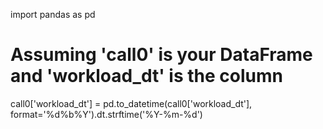 import pandas as pd

# Assuming 'call0' is your DataFrame and 'workload_dt' is the column
call0['workload_dt'] = pd.to_datetime(call0['workload_dt'], format='%d%b%Y').dt.strftime('%Y-%m-%d')
